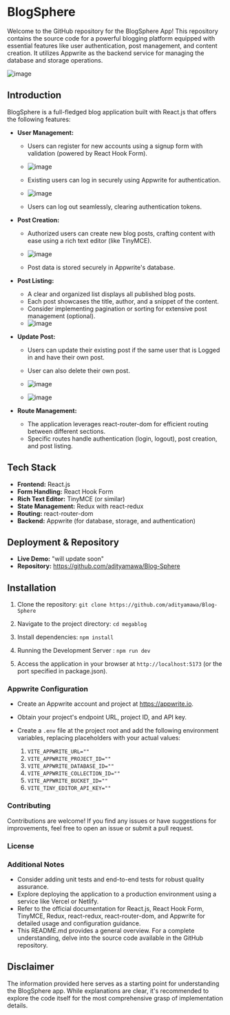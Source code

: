 # BlogSphere
Welcome to the GitHub repository for the BlogSphere App! This repository contains the source code for a powerful blogging platform equipped with essential features like user authentication, post management, and content creation. It utilizes Appwrite as the backend service for managing the database and storage operations.

![image](images/blog-2.png)


## Introduction
BlogSphere is a full-fledged blog application built with React.js that offers the following features:

- **User Management:**
  - Users can register for new accounts using a signup form with validation (powered by React Hook Form).
  - ![image](images/blog-1.png)

  - Existing users can log in securely using Appwrite for authentication.
  - ![image](images/blog-signup.png)

  - Users can log out seamlessly, clearing authentication tokens.
- **Post Creation:**
  - Authorized users can create new blog posts, crafting content with ease using a rich text editor (like TinyMCE).
  - ![image](images/blog-3.png)

  - Post data is stored securely in Appwrite's database.
- **Post Listing:**
  - A clear and organized list displays all published blog posts.
  - Each post showcases the title, author, and a snippet of the content.
  - Consider implementing pagination or sorting for extensive post management (optional).
  - ![image](images/blog-2.png)
- **Update Post:**
  - Users can update their existing post if the same user that is Logged in and have their own post.
  - User can also delete their own post.
  - ![image](images/blog-update-1.png)

  - ![image](images/blog-update-2.png)

- **Route Management:**
  - The application leverages react-router-dom for efficient routing between different sections.
  - Specific routes handle authentication (login, logout), post creation, and post listing.

## Tech Stack

- **Frontend:** React.js
- **Form Handling:** React Hook Form
- **Rich Text Editor:** TinyMCE (or similar)
- **State Management:** Redux with react-redux
- **Routing:** react-router-dom
- **Backend:** Appwrite (for database, storage, and authentication)

## Deployment & Repository

- **Live Demo:** "will update soon"
- **Repository:** https://github.com/adityamawa/Blog-Sphere

## Installation

1. Clone the repository: `git clone https://github.com/adityamawa/Blog-Sphere`

2. Navigate to the project directory: `cd megablog`

3. Install dependencies: `npm install`

4. Running the Development Server : `npm run dev`

5. Access the application in your browser at `http://localhost:5173` (or the port specified in package.json).

### Appwrite Configuration

- Create an Appwrite account and project at https://appwrite.io.

- Obtain your project's endpoint URL, project ID, and API key.

- Create a `.env` file at the project root and add the following environment variables, replacing placeholders with your actual values:

  1. `VITE_APPWRITE_URL=""`
  2. `VITE_APPWRITE_PROJECT_ID=""`
  3. `VITE_APPWRITE_DATABASE_ID=""`
  4. `VITE_APPWRITE_COLLECTION_ID=""`
  5. `VITE_APPWRITE_BUCKET_ID=""`
  6. `VITE_TINY_EDITOR_API_KEY=""`

### Contributing

Contributions are welcome! If you find any issues or have suggestions for improvements, feel free to open an issue or submit a pull request.
### License
<!-- This project is licensed under the Apache License - see the [LICENSE](https://github.com/rajanjha9235/mega-blog/blob/main/LICENSE) file for details. -->

### Additional Notes

- Consider adding unit tests and end-to-end tests for robust quality assurance.
- Explore deploying the application to a production environment using a service like Vercel or Netlify.
- Refer to the official documentation for React.js, React Hook Form, TinyMCE, Redux, react-redux, react-router-dom, and Appwrite for detailed usage and configuration guidance.
- This README.md provides a general overview. For a complete understanding, delve into the source code available in the GitHub repository.

## Disclaimer

The information provided here serves as a starting point for understanding the BlogSphere app. While explanations are clear, it's recommended to explore the code itself for the most comprehensive grasp of implementation details.